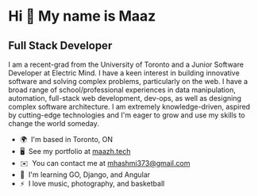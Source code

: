 Hi 👋 My name is Maaz
=====================

Full Stack Developer
--------------------

I am a recent-grad from the University of Toronto and a Junior Software Developer at Electric Mind. I have a keen interest in building innovative software and solving complex problems, particularly on the web. I have a broad range of school/professional experiences in data manipulation, automation, full-stack web development, dev-ops, as well as designing complex software architecture. I am extremely knowledge-driven, aspired by cutting-edge technologies and I'm eager to grow and use my skills to change the world someday.

*   🌍  I'm based in Toronto, ON
*   🖥️  See my portfolio at [maazh.tech](http://maazh.tech/)
*   ✉️  You can contact me at [mhashmi373@gmail.com](mailto:mhashmi373@gmail.com)
*   🧠  I'm learning GO, Django, and Angular
*   ⚡  I love music, photography, and basketball